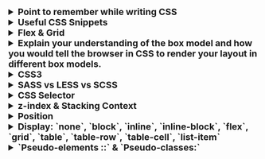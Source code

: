 <details >
 <summary style="font-size: large; font-weight: bold">Point to remember while writing CSS</summary>

### `height` & `width`

- **Thumb rule** - Always set height/width of parent container first only when required,
  first always try to solve using whatever default html is providing.

- **Overflow** - After first rule check where you need to set `height` / `width`, use
  things like % instead of unit then use `overflow: auto`. In case of long word don't use
  `overflow` instead use things like `word-break`

A very good example is `product-chat` app here: https://github.com/anjaysahoo/mini-apps/tree/master/product-chat

### `<img/>`

- For different image size to be shown consistently of uniform size use things like `min-width`
- Read this for optimize image loading: https://www.builder.io/blog/fast-images

---
</details>




<details >
 <summary style="font-size: large; font-weight: bold">Useful CSS Snippets</summary>

1. Always apply below css in root css file of project, putting it any where will not work

https://www.greatfrontend.com/questions/quiz/what-does-box-sizing-border-box-do-what-are-its-advantages?format=quiz
```css
*{
  box-sizing: border-box;/*So that padding & border are considered in height*/
}
```

2. Remove default style of button disabled. Put below CSS in class which is applied to the respective button
```css
.overriding-class-of-button {
   color: inherit;
}
```


---
</details>



<details >
 <summary style="font-size: large; font-weight: bold">Flex & Grid</summary>

### Flex

1. Flex-basis: It is like how much width you want to give to a box
   1. By default, it is `auto`(space taken is dependent on whatever value is defined for that element)
2. Flex-Grow: `1` means grow whatever available space, `0` means don't grow
3. Flex-shrink: `1` means shrink as much as possible, `0` means don't shrink
```css
/* Three values: flex-grow | flex-shrink | flex-basis */
flex: 2 2 10%;

/* Default value */
flex: initial; /* 0 1 auto */

/* Keyword value */
flex: none; /* 0 0 auto */

/* One value, unitless number: flex-grow
flex-basis is then equal to 0%. */
flex: 2; /* 2 1 0% */

/* One value, width/height: flex-basis */
flex: auto; /* 1 1 auto */
flex: 10em; /* 1 1 10em */
flex: 30%;
flex: min-content;

/* Two values: flex-grow | flex-basis */
flex: 1 30px; /* 1 1 30px */

/* Two values: flex-grow | flex-shrink */
flex: 2 2; /* 2 2 0% */

```

Short Video Explanation: https://youtu.be/1zKX71GYisE?si=OyuV4mzevtMUsCuN&t=375

### Grid

https://fireship.io/lessons/three-responsive-css-grid-layouts/

```css
.basic-grid {
    display: grid;
    gap: 1rem;
    grid-template-columns: repeat(auto-fill, minmax(240px, 1fr));
 }
```


---
</details>





<details >
 <summary style="font-size: large; font-weight: bold">Explain your understanding of the box model and how you would tell the browser in CSS to render your layout in different box models.</summary>

### Always apply below css in root css file of project, putting it any where will not work

```css
*{
  box-sizing: border-box;/*So that padding & border are considered in height*/
}
```

| Property  | `box-sizing: content-box` (default) | `box-sizing: border-box` |
| --------- | ----------------------------------- | ------------------------ |
| content   | Yes                                 | Yes                      |
| `padding` | No                                  | Yes                      |
| `border`  | No                                  | Yes                      |
| `margin`  | No                                  | No                       |

- https://www.greatfrontend.com/questions/quiz/what-does-box-sizing-border-box-do-what-are-its-advantages?format=quiz
- https://www.greatfrontend.com/questions/quiz/what-does-box-sizing-border-box-do-what-are-its-advantages?practice=practice&tab=quiz

The CSS box model describes the rectangular boxes that are generated for elements in the document tree and laid out according to the visual formatting model. Each box has a content area (e.g. text, an image, etc.) and optional surrounding `padding`, `border`, and `margin` areas.

The CSS box model is responsible for calculating:

- How much space a block element takes up.
- Whether or not borders and/or margins overlap, or collapse.
- A box's dimensions.

## Box Model Rules

- The dimensions of a block element are calculated by `width`, `height`, `padding`s, and `border`s.
- If no `height` is specified, a block element will be as high as the content it contains, plus `padding` (unless there are floats, for which, see [describe floats and how they work](/questions/quiz/describe-floats-and-how-they-work)).
- If no `width` is specified, a non-`float`-ed block element will expand to fit the width of its parent minus the `padding`, unless it has a `max-width` property set, in which case it will be no wider than the specified maximum width.
   - Some block-level elements (e.g. `table`, `figure`, and `input`) have inherent or default width values, and may not expand to fill the full width of their parent container.
   - Note: `span` is an inline-level element and does not have a default width, so it will not expand to fit.
- The `height` of an element is calculated by the content's `height`.
- The `width` of an element is calculated by the content's `width`.
- By default (`box-sizing: content-box`), `padding`s and `border`s are not part of the `width` and `height` of an element.

Note that `margin`s are not counted towards the actual size of the box. It affects the total space that the box will take up on the page, but only the space outside the box. The box's area stops at the `border` — it does not extend into the `margin`.

## Extra

Look up the `box-sizing` property, which affects how the total heights and widths of elements are calculated.

- `box-sizing: content-box`: This is the default value of `box-sizing` and adheres to the rules above.
- `box-sizing: border-box`: The `width` and `height` will include the content, padding and border, but not including the margin. This is a much more intuitive way to think about boxes and hence many CSS frameworks (e.g. Bootstrap, Tailwind, Bulma) set `* { box-sizing: border-box; }` globally, so that all elements use such a box model by default. See the [question on `box-sizing: border-box`](/questions/quiz/what-does-box-sizing-border-box-do-what-are-its-advantages) for more information.

## References

- [The box model | MDN](https://developer.mozilla.org/en-US/docs/Learn/CSS/Building_blocks/The_box_model#the_standard_css_box_model)


---
</details>




<details >
 <summary style="font-size: large; font-weight: bold">CSS3</summary>

![img.png](img.png)

- Rounded Corners and Gradients. When CSS was released, developers used design images to create rounded corners with different gradients and structures
- Pseudo-classes. CSS supports pseudo-classes that let developers define a particular state of an HTML element. For example, developers can use the pseudo-class to highlight the links on a web page that a user has already clicked on or style an HTML element when the user's mouse hovers over it.
![img_1.png](img_1.png)
- https://www.simplilearn.com/difference-between-css-and-css3-article#:~:text=CSS3%20features%20the%20Selector%20concept,be%20applied%20to%20CSS%20styles.

---
</details>


<details >
 <summary style="font-size: large; font-weight: bold">SASS vs LESS vs SCSS</summary>

<details >
 <summary style="font-size: medium; font-weight: bold">What are the advantages/disadvantages of using CSS preprocessors?</summary>

https://www.greatfrontend.com/questions/quiz/what-are-the-advantages-disadvantages-of-using-css-preprocessors

## Advantages

- CSS is made more maintainable.
- Easier to write nested selectors.
- Variables for consistent theming. Can share theme files across different projects. This is not necessarily useful with CSS custom properties (frequently called CSS variables).
- Mixins to generate repeated CSS.
- Sass and Less have features like loops, lists, and maps can make configuration easier and less verbose.
- Splitting your code into multiple files during development. CSS files can be split up too but doing so will require an HTTP request to download each CSS file.

## Disadvantages

- Requires tools for preprocessing. Re-compilation time can be slow.
- Not writing currently and potentially usable CSS. For example, by using something like [postcss-loader](https://github.com/postcss/postcss-loader) with [webpack](https://webpack.js.org/), you can write potentially future-compatible CSS, allowing you to use things like CSS variables instead of Sass variables. Thus, you're learning new syntax that could pay off if/when they become standardized.

---
</details>


LESS stands for Leaner Style Sheets. It is a backward-compatible language extension for CSS. It allows us to use features like variables, nesting, mixins, etc, all in a CSS-compatible syntax. LESS is influenced by SASS and has influenced the newer “SCSS” syntax of SASS. LESS was used in Bootstrap 3 but was replaced by SASS in Bootstrap 4.

SASS (Syntactically Awesome Stylesheets), SCSS (Sassy CSS), and LESS (Leaner Style Sheets) are all CSS preprocessors that help in writing more maintainable and reusable CSS code. Here’s a detailed explanation of each with examples:

100 seconds short video: https://www.youtube.com/watch?v=akDIJa0AP5c&t=14s

### 1. SASS (Syntactically Awesome Stylesheets)

**SASS** is the original syntax of the SASS preprocessor. It uses indentation rather than braces and semicolons, making it cleaner and shorter.

#### Example
```sass
// Variables
$primary-color: #333

// Mixin
@mixin border-radius($radius) 
  -webkit-border-radius: $radius
  -moz-border-radius: $radius
  border-radius: $radius

// Nesting
nav 
  ul 
    margin: 0
    padding: 0
    list-style: none
  
  li 
    display: inline-block
    
  a 
    display: block
    padding: 6px 12px
    text-decoration: none

// Using mixin
.box 
  @include border-radius(10px)
  background: $primary-color
  color: #fff
  padding: 10px
```

#### SASS Functions
![img_2.png](img_2.png)
![img_3.png](img_3.png)



### 2. SCSS (Sassy CSS)

**SCSS** is a newer syntax of SASS and is fully compatible with CSS syntax. It uses braces and semicolons, making it easier for developers familiar with CSS to pick up.

#### Example
```scss
// Variables
$primary-color: #333;

// Mixin
@mixin border-radius($radius) {
  -webkit-border-radius: $radius;
  -moz-border-radius: $radius;
  border-radius: $radius;
}

// Nesting
nav {
  ul {
    margin: 0;
    padding: 0;
    list-style: none;
  }

  li {
    display: inline-block;
  }

  a {
    display: block;
    padding: 6px 12px;
    text-decoration: none;
  }
}

// Using mixin
.box {
  @include border-radius(10px);
  background: $primary-color;
  color: #fff;
  padding: 10px;
}
```

### 3. LESS (Leaner Style Sheets)

**LESS** is another CSS preprocessor similar to SASS/SCSS but with its own syntax and features. LESS is written in JavaScript and can be run on the client-side or server-side.

#### Example
```less
// Variables
@primary-color: #333;

// Mixin
.border-radius(@radius) {
  -webkit-border-radius: @radius;
  -moz-border-radius: @radius;
  border-radius: @radius;
}

// Nesting
nav {
  ul {
    margin: 0;
    padding: 0;
    list-style: none;
  }

  li {
    display: inline-block;
  }

  a {
    display: block;
    padding: 6px 12px;
    text-decoration: none;
  }
}

// Using mixin
.box {
  .border-radius(10px);
  background: @primary-color;
  color: #fff;
  padding: 10px;
}
```

### Key Differences

1. **Syntax**:
    - SASS uses indentation-based syntax without braces and semicolons.
    - SCSS uses CSS-like syntax with braces and semicolons.
    - LESS uses a syntax similar to SCSS but with some differences in features and functions.

2. **Features**:
    - All preprocessors support variables, nesting, mixins, and functions.
    - SASS/SCSS and LESS have different implementations and additional features (like loops and conditionals).

3. **Compatibility**:
    - SCSS is fully compatible with CSS, making it easier to transition from CSS.
    - LESS also supports a CSS-like syntax but might have some differences in advanced features.

4. **Compilation**:
    - SASS/SCSS is compiled using the Ruby-based `sass` or the Dart-based `dart-sass`.
    - LESS is typically compiled using JavaScript-based tools.

---
</details>


<details >
 <summary style="font-size: large; font-weight: bold">CSS Selector</summary>
Three basic types: element, class, and ID

1. **What are some of the "gotchas" for writing efficient CSS?**
   Firstly, understand that browsers match selectors from rightmost (key selector) to left. Browsers filter out elements in the DOM according to the key selector and traverse up its parent elements to determine matches. The shorter the length of the selector chain, the faster the browser can determine if that element matches the selector. Hence avoid key selectors that are tag and universal selectors. They match a large number of elements and browsers will have to do more work in determining if the parents do match.

BEM (Block Element Modifier) methodology recommends that everything has a single class, and, where you need hierarchy, that gets baked into the name of the class as well, this naturally makes the selector efficient and easy to override.

Be aware of which CSS properties trigger reflow, repaint, and compositing. Avoid writing styles that change the layout (trigger reflow) where possible.

https://www.greatfrontend.com/questions/quiz/what-are-some-of-the-gotchas-for-writing-efficient-css

2. **Explain how a browser determines what elements match a CSS selector.**

This question is related to the question about [writing efficient CSS](/questions/quiz/what-are-some-of-the-gotchas-for-writing-efficient-css). Browsers match selectors from rightmost (key selector) to the left. Browsers filter out elements in the DOM according to the key selector and traverse up its parent elements to determine matches. The shorter the length of the selector chain, the faster the browser can determine if that element matches the selector.

For example, with a selector `p span`, browsers firstly find all the `<span>` elements and traverse up its parent all the way up to the root to find the `<p>` element. For a particular `<span>`, as soon as it finds a `<p>`, it knows that the `<span>` matches the selector, and can stop traversing its parents.
https://www.greatfrontend.com/questions/quiz/explain-how-a-browser-determines-what-elements-match-a-css-selector?format=quiz


https://developer.mozilla.org/en-US/docs/Learn/CSS/Building_blocks/Selectors
https://youtu.be/1h5StQJ8hww?si=Sxyq0sqt-IVHQR7c

---
</details>






<details >
 <summary style="font-size: large; font-weight: bold">z-index & Stacking Context</summary>

---
title: Describe `z-index` and how stacking context is formed.
---

The `z-index` property in CSS controls the vertical stacking order of elements that overlap. `z-index` only affects positioned elements (elements which have a `position` value which is not `static`) and its descendants or flex items.

Without any `z-index` value, elements stack in the order that they appear in the DOM (the lowest one down at the same hierarchy level appears on top). Elements with non-static positioning (and their children) will always appear on top of elements with default static positioning, regardless of the HTML hierarchy.

A stacking context is an element that contains a set of layers. Within a local stacking context, the `z-index` values of its children are set relative to that element rather than to the document root. Layers outside of that context — i.e. sibling elements of a local stacking context — can't sit between layers within it. **If an element B sits on top of element A, a child element of element A, element C, can never be higher than element B even if element C has a higher `z-index` than element B.**

Each stacking context is self-contained - after the element's contents are stacked, the whole element is considered in the stacking order of the parent stacking context. A handful of CSS properties trigger a new stacking context, such as `opacity` less than 1, `filter` that is not `none`, and `transform` that is not`none`.

_**Note**: What exactly qualifies an element to create a stacking context is listed in this long set of [rules](https://developer.mozilla.org/en-US/docs/Web/CSS/CSS_Positioning/Understanding_z_index/The_stacking_context#The_stacking_context)._

For Video explanation: https://www.youtube.com/watch?v=uS8l4YRXbaw

---
</details>


<details >
 <summary style="font-size: large; font-weight: bold">Position</summary>

-
![img_4.png](img_4.png)
You always use `absolute` along with `relative` to position element in respect to its parent.

- `relative` alone is not that useful, because if you make something `relative` it just go out of the flow of the page.

https://www.youtube.com/watch?v=jx5jmI0UlXU


A positioned element is an element whose computed `position` property is either `relative`, `absolute`, `fixed` or `sticky`.

- `static`: The default position; the element will flow into the page as it normally would. The `top`, `right`, `bottom`, `left` and `z-index` properties do not apply.
- `relative`: The element's position is adjusted relative to itself, without changing layout (and thus leaving a gap for the element where it would have been had it not been positioned).
- `absolute`: The element is removed from the flow of the page and positioned at a specified position relative to its closest positioned ancestor if any, or otherwise relative to the initial containing block. Absolutely-positioned boxes can have margins, and they do not collapse with any other margins. These elements do not affect the position of other elements.
- `fixed`: The element is removed from the flow of the page and positioned at a specified position relative to the viewport and doesn't move when scrolled.
- `sticky`: Sticky positioning is a hybrid of relative and fixed positioning. The element is treated as `relative` positioned until it crosses a specified threshold, at which point it is treated as `fixed`-positioned.

---
</details>




<details >
 <summary style="font-size: large; font-weight: bold">Display:  `none`, `block`, `inline`, `inline-block`, `flex`, `grid`, `table`, `table-row`, `table-cell`, `list-item`</summary>

| `display` Value | Description |
| :-- | :-- |
| `none` | Does not display an element (the element no longer affects the layout of the document). All child element are also no longer displayed. The document is rendered as if the element did not exist in the document tree. |
| `block` | The element consumes the whole line in the block direction (which is usually horizontal). |
| `inline` | Elements can be laid out beside each other. |
| `inline-block` | Similar to `inline`, but allows some `block` properties like setting `width` and `height`. |
| `flex` | Behaves as a block-level `flex` container, which can be manipulated using flexbox model. |
| `grid` | Behaves as a block-level `grid` container using grid layout. |
| `table` | Behaves like the `<table>` element. |
| `table-row` | Behaves like the `<tr>` element. |
| `table-cell` | Behaves like the `<td>` element. |
| `list-item` | Behaves like a `<li>` element which allows it to define `list-style-type` and `list-style-position`. |

https://www.greatfrontend.com/questions/quiz/what-is-the-css-display-property-and-can-you-give-a-few-examples-of-its-use?practice=practice&tab=quiz
<details >
 <summary style="font-size: medium; font-weight: bold">What's the difference between `block`, `inline`, and `inline-block`?</summary>

https://youtu.be/x_i2gga-sYg?si=FUEZnOE8iaTnsqpB

### `inline`
1. `Height` and `Width` does not affect inline element. Hence you can see nothing is happening even if height is added here
![img_5.png](img_5.png)
2. But `font-size` is added 
![img_6.png](img_6.png)
3. While `Padding` does get added to element but it does not affect any other element
![img_7.png](img_7.png)

### `inline-block`
To solve above overlap issue with `inline` element using padding we use `inline-block`
![img_8.png](img_8.png)


https://www.greatfrontend.com/questions/quiz/whats-the-difference-between-inline-and-inline-block?practice=practice&tab=quiz

| Property | `block` | `inline-block` | `inline` |
| --- | --- | --- | --- |
| Size | Fills up the width of its parent container. | Depends on content. | Depends on content. |
| Positioning | Start on a new line and tolerates no HTML elements next to it (except when you add `float`) | Flows along with other content and allows other elements beside it. | Flows along with other content and allows other elements beside it. |
| Can specify `width` and `height` | Yes | Yes | No. Will ignore if being set. |
| Can be aligned with `vertical-align` | No | Yes | Yes |
| Margins and paddings | All sides respected. | All sides respected. | Only horizontal sides respected. Vertical sides, if specified, do not affect layout. Vertical space it takes up depends on `line-height`, even though the `border` and `padding` appear visually around the content. |
| Float | - | - | Becomes like a `block` element where you can set vertical margins and paddings. |
| Use Cases | Layout elements like `<div>`, `<p>`, `<section>`. | Used for buttons, images, and form fields that need custom sizes but stay in line with text. | Links `<a>`, text formatting `<span>`, text styling - bold `<b>`, italics `<i>`.|

---
</details>

---
</details>




<details >
 <summary style="font-size: large; font-weight: bold">`Pseudo-elements ::` & `Pseudo-classes:`</summary>

<details >
 <summary style="font-size: medium; font-weight: bold">`Pseudo-elements ::`</summary>

![img_13.png](img_13.png)
![img_15.png](img_15.png)


1.
![img_9.png](img_9.png)

- To apply pseudo-element we need to add `content` in it
- Also it is inside given element
![img_10.png](img_10.png)

2. It won't work on an element that doesn't have `content` like `<input/>` element are **self-closing** hence don't have any `content`. Therefore, a pseudo-element won't work on it
![img_11.png](img_11.png)

3. We can have only one pseudo-element to a element

4. Usage
    1. Tootip shown on hover
      ![img_12.png](img_12.png)

    2. Clean Semantic HTML
       ![img_16.png](img_16.png)
       ![img_17.png](img_17.png)
   3. Clean Semantic HTML
      ![img_18.png](img_18.png)
      ![img_19.png](img_19.png)
   4. **`::selection`**
      ![img_20.png](img_20.png)

- https://www.youtube.com/watch?v=e1KpKBHJOrA
- https://www.youtube.com/watch?v=OtBpgtqrjyo

---
</details>


<details >
 <summary style="font-size: medium; font-weight: bold">`Pseudo-classes:`</summary>

![img_14.png](img_14.png)

![img_21.png](img_21.png)

1. Child Pseudo Element
![img_22.png](img_22.png)
![img_23.png](img_23.png)
![img_24.png](img_24.png)
![img_25.png](img_25.png)

2. Hover Pseudo Element
![img_26.png](img_26.png)

3. `lang` attribute
![img_27.png](img_27.png)

https://www.youtube.com/watch?v=kpXKwDGtjGE

---
</details>

---
</details>
